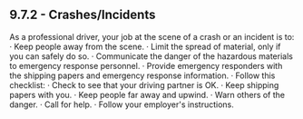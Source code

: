 ## 9.7.2 - Crashes/Incidents
As a professional driver, your job at the scene of a crash or an incident is to:
· Keep people away from the scene.
· Limit the spread of material, only if you can safely do so.
· Communicate the danger of the hazardous materials to emergency response personnel.
· Provide emergency responders with the shipping papers and emergency response information.
· Follow this checklist:
· Check to see that your driving partner is OK.
· Keep shipping papers with you.
· Keep people far away and upwind.
· Warn others of the danger.
· Call for help.
· Follow your employer's instructions.